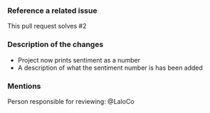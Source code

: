 ### Reference a related issue

This pull request solves #2

### Description of the changes

- Project now prints sentiment as a number
- A description of what the sentiment number is has been added

### Mentions

Person responsible for reviewing: @LaloCo
